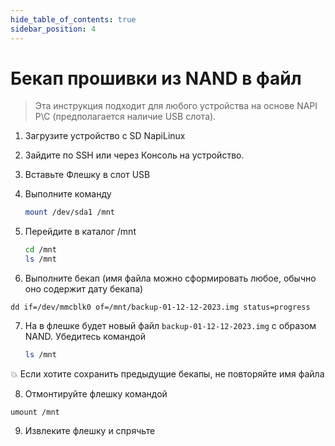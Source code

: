 ```yaml
---
hide_table_of_contents: true
sidebar_position: 4
---
```


# Бекап прошивки из NAND в файл

> Эта инструкция подходит для любого устройства на основе NAPI P\C (предполагается наличие USB слота).

1. Загрузите устройство с SD NapiLinux 
   
2. Зайдите по SSH или через Консоль на устройство.
   
3. Вставьте Флешку в слот USB
   
4. Выполните команду 
   
    ```bash
    mount /dev/sda1 /mnt
    ```
   
5. Перейдите в каталог /mnt 
   
    ```bash
    cd /mnt
    ls /mnt
    ```

6. Выполните бекап (имя файла можно сформировать любое, обычно оно содержит дату бекапа)

```
dd if=/dev/mmcblk0 of=/mnt/backup-01-12-12-2023.img status=progress
```
7. На в флешке будет новый файл `backup-01-12-12-2023.img` с образом NAND. Убедитесь командой 
   
   ```bash
   ls /mnt
   ```

:boom: Если хотите сохранить предыдущие бекапы, не повторяйте имя файла

8. Отмонтируйте флешку командой

```
umount /mnt
```

9. Извлеките флешку и спрячьте